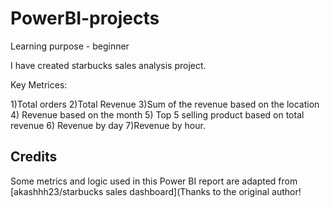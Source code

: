 # PowerBI-projects
Learning purpose - beginner

I have created starbucks sales analysis project.



Key Metrices:

1)Total orders
2)Total Revenue
3)Sum of the revenue based on the location
4) Revenue based on the month
5) Top 5 selling product based on total revenue
6) Revenue by day
7)Revenue by hour.







## Credits


Some metrics and logic used in this Power BI report are adapted from [akashhh23/starbucks sales dashboard](Thanks to the original author!
